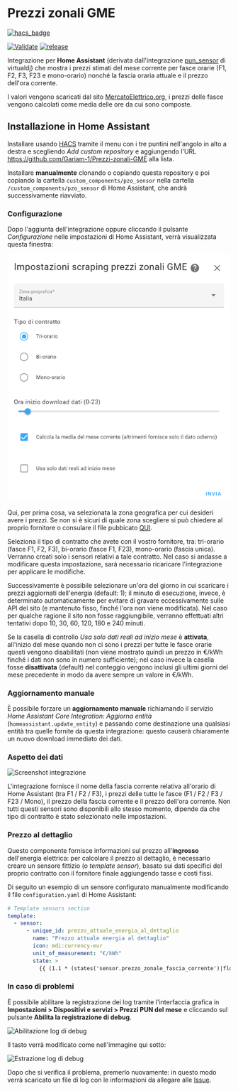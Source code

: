 # Prezzi zonali GME

[![hacs_badge](https://img.shields.io/badge/HACS-Custom-41BDF5.svg?style=for-the-badge)](https://github.com/hacs/integration)

[![Validate](https://github.com/Gariam-1/Prezzi-zonali-GME/actions/workflows/validate.yaml/badge.svg?branch=master)](https://github.com/Gariam-1/Prezzi-zonali-GME/actions/workflows/validate.yaml)
[![release](https://img.shields.io/github/v/release/Gariam-1/Prezzi-zonali-GME?style=flat-square)](https://github.com/Gariam-1/Prezzi-zonali-GME/releases)

Integrazione per **Home Assistant** (derivata dall'integrazione [pun_sensor](https://github.com/virtualdj/pun_sensor) di virtualdj) che mostra i prezzi stimati del mese corrente per fasce orarie (F1, F2, F3, F23 e mono-orario) nonché la fascia oraria attuale e il prezzo dell'ora corrente.

I valori vengono scaricati dal sito [MercatoElettrico.org](https://gme.mercatoelettrico.org/it-it/Home/Esiti/Elettricita/MGP/Esiti/PUN), i prezzi delle fasce vengono calcolati come media delle ore da cui sono composte.

## Installazione in Home Assistant

Installare usando [HACS](https://hacs.xyz/) tramite il menu con i tre puntini nell'angolo in alto a destra e scegliendo _Add custom repository_ e aggiungendo l'URL https://github.com/Gariam-1/Prezzi-zonali-GME alla lista.

Installare **manualmente** clonando o copiando questa repository e poi copiando la cartella `custom_components/pzo_sensor` nella cartella `/custom_components/pzo_sensor` di Home Assistant, che andrà successivamente riavviato.

### Configurazione

Dopo l'aggiunta dell'integrazione oppure cliccando il pulsante _Configurazione_ nelle impostazioni di Home Assistant, verrà visualizzata questa finestra:

![Screenshot impostazioni](screenshots_settings.png "Impostazioni")

Qui, per prima cosa, va selezionata la zona geografica per cui desideri avere i prezzi. Se non si è sicuri di quale zona scegliere si può chiedere al proprio fornitore o consulare il file pubbicato [QUI](https://www.terna.it/it/sistema-elettrico/pubblicazioni/news-operatori/dettaglio/Suddivisione-in-zone-di-mercato-della-Rete-di-Trasmissione-Nazionale-valida-a-partire-dal-1%C2%B0-gennaio-2021).

Seleziona il tipo di contratto che avete con il vostro fornitore, tra: tri-orario (fasce F1, F2, F3), bi-orario (fasce F1, F23), mono-orario (fascia unica).
Verranno creati solo i sensori relativi a tale contratto.
Nel caso si andasse a modificare questa impostazione, sarà necessario ricaricare l'integrazione per applicare le modifiche.

Successivamente è possibile selezionare un'ora del giorno in cui scaricare i prezzi aggiornati dell'energia (default: 1); il minuto di esecuzione, invece, è determinato automaticamente per evitare di gravare eccessivamente sulle API del sito (e mantenuto fisso, finché l'ora non viene modificata). Nel caso per qualche ragione il sito non fosse raggiungibile, verranno effettuati altri tentativi dopo 10, 30, 60, 120, 180 e 240 minuti.

Se la casella di controllo _Usa solo dati reali ad inizio mese_ è **attivata**, all'inizio del mese quando non ci sono i prezzi per tutte le fasce orarie questi vengono disabilitati (non viene mostrato quindi un prezzo in €/kWh finché i dati non sono in numero sufficiente); nel caso invece la casella fosse **disattivata** (default) nel conteggio vengono inclusi gli ultimi giorni del mese precedente in modo da avere sempre un valore in €/kWh.

### Aggiornamento manuale

È possibile forzare un **aggiornamento manuale** richiamando il servizio _Home Assistant Core Integration: Aggiorna entità_ (`homeassistant.update_entity`) e passando come destinazione una qualsiasi entità tra quelle fornite da questa integrazione: questo causerà chiaramente un nuovo download immediato dei dati.

### Aspetto dei dati

![Screenshot integrazione](screenshots_main.png "Dati visualizzati")

L'integrazione fornisce il nome della fascia corrente relativa all'orario di Home Assistant (tra F1 / F2 / F3), i prezzi delle tutte le fasce (F1 / F2 / F3 / F23 / Mono), il prezzo della fascia corrente e il prezzo dell'ora corrente.
Non tutti questi sensori sono disponibili allo stesso momento, dipende da che tipo di contratto è stato selezionato nelle impostazioni.

### Prezzo al dettaglio

Questo componente fornisce informazioni sul prezzo all'**ingrosso** dell'energia elettrica: per calcolare il prezzo al dettaglio, è necessario creare un sensore fittizio (o _template sensor_), basato sui dati specifici del proprio contratto con il fornitore finale aggiungendo tasse e costi fissi.

Di seguito un esempio di un sensore configurato manualmente modificando il file `configuration.yaml` di Home Assistant:

```yml
# Template sensors section
template:
  - sensor:
      - unique_id: prezzo_attuale_energia_al_dettaglio
        name: "Prezzo attuale energia al dettaglio"
        icon: mdi:currency-eur
        unit_of_measurement: "€/kWh"
        state: >
          {{ (1.1 * (states('sensor.prezzo_zonale_fascia_corrente')|float(0) + 0.0087 + 0.04 + 0.0227))|round(3) }}
```

### In caso di problemi

È possibile abilitare la registrazione dei log tramite l'interfaccia grafica in **Impostazioni > Dispositivi e servizi > Prezzi PUN del mese** e cliccando sul pulsante **Abilita la registrazione di debug**.

![Abilitazione log di debug](screenshot_debug_1.png "Abilitazione log di debug")

Il tasto verrà modificato come nell'immagine qui sotto:

![Estrazione log di debug](screenshot_debug_2.png "Estrazione log di debug")

Dopo che si verifica il problema, premerlo nuovamente: in questo modo verrà scaricato un file di log con le informazioni da allegare alle [Issue](https://github.com/Gariam-1/Prezzi-zonali-GME/issues).
